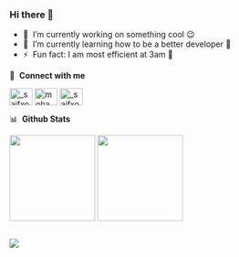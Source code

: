 ### Hi there 👋

<!--
**MohdSaifulM/MohdSaifulM** is a ✨ _special_ ✨ repository because its `README.md` (this file) appears on your GitHub profile.

Here are some ideas to get you started:

- 🔭 I’m currently working on ...
- 🌱 I’m currently learning ...
- 👯 I’m looking to collaborate on ...
- 🤔 I’m looking for help with ...
- 💬 Ask me about ...
- 📫 How to reach me: ...
- 😄 Pronouns: ...
- ⚡ Fun fact: ...
-->

- 🔭 &nbsp;I’m currently working on something cool :wink:
- 🌱 &nbsp;I’m currently learning how to be a better developer 🙂
- ⚡ &nbsp;Fun fact: I am most efficient at 3am 🥴

🔗 &nbsp;**Connect with me**
<p align="left">
<a href="https://twitter.com/_saifxo_" target="blank"><img align="center" src="https://raw.githubusercontent.com/rahuldkjain/github-profile-readme-generator/master/src/images/icons/Social/twitter.svg" alt="_saifxo_" height="30" width="40"/></a>
<a href="https://www.linkedin.com/in/mohammad-saiful-bin-mohammad/" target="blank"><img align="center" src="https://raw.githubusercontent.com/rahuldkjain/github-profile-readme-generator/master/src/images/icons/Social/linked-in-alt.svg" alt="mohammad-saiful-bin-mohammad" height="30" width="40" /></a>
<a href="https://www.instagram.com/_saifxo_" target="blank"><img align="center" src="https://raw.githubusercontent.com/rahuldkjain/github-profile-readme-generator/master/src/images/icons/Social/instagram.svg" alt="_saifxo_" height="30" width="40" /></a>

📊 &nbsp;**Github Stats**
<div>
  <img align="center" height="150" src="https://github-readme-stats-rho-opal.vercel.app/api?username=mohdsaifulm&show_icons=true&theme=city_lights">
  <img align="center" height="150" src="https://github-readme-stats-rho-opal.vercel.app/api/top-langs/?username=mohdsaifulm&layout=compact&langs_count=16&theme=city_lights">
</div>
<br>
<p align="left">
  <a href="https://skillicons.dev">
    <img src="https://skillicons.dev/icons?i=angular,css,django,github,html,js,jquery,mongodb,neovim,nodejs,py,react,ts,vscode,vim" />
  </a>
</p>
